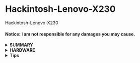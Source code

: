 # Hackintosh-Lenovo-X230
Hackintosh-Lenovo-X230

#### Notice: I am not responsible for any damages you may cause.

<details>
<summary><strong> SUMMARY </strong></summary>
<br>

| MacOS          | OpenCore | Repo                                                                                     |
| ---------------| -------- | ---------------------------------------------------------------------------------------- |
| Monterey 12.7  | 0.9.5    | <a href="https://github.com/poville/Hackintosh-Lenovo-X230/tree/OC095Mac12.7">Here       |
| Sonoma 14.0    | 0.9.5    | <a href="https://github.com/poville/Hackintosh-Lenovo-X230/tree/OC095Mac14.0">Here       |
| Sonoma 14.4    | 0.9.9    | <a href="https://github.com/poville/Hackintosh-Lenovo-X230/tree/OC099Mac14.4">Here       |
| Sequoia 15.0.1 | 1.0.2    | <a href="https://github.com/poville/Hackintosh-Lenovo-X230/tree/OC102Mac15.0.1">Here     |

</details>


<details>
<summary><strong> HARDWARE </strong></summary>
<br>

| Category  | THINKPAD X230            |
| --------- | ------------------------ |
| Board     | Lenovo 2306CTO           |
| CPU       | Intel Core i5-3210M      |
| SSD       | Toshiba TR 200(400GB)    |
| Graphics  | Intel GMA HD 4000        |
| Display   | LEN40E2(12.5'1366x768)   |
| Network   | Intel 82579LM            |
| WiFi      | Intel Wireless-N 2200    |
| BlueTooth | Broadcom 20702a1         |
| Audio     | Realtek ALC269           |


- Refer to [X230-Platform_Specifications](https://psref.lenovo.com/syspool/Sys/PDF/withdrawnbook/ThinkPad_X230.pdf) for possible stock ThinkPad X230 configurations.

</details>

<details>
<summary><strong> Tips </strong></summary>

1. How to decide audio layout-id  
    - In AppleALC.kext\Contents\ , we will find a file named 'Info.plist'
    - In 'Info.plist', find key word 'ALC269','Thinkpad' and 'X230', we will find some descriptions like this:
        ```
                <dict>
                    <key>AFGLowPowerState</key>
                    <data>
                    AwAAAA==
                    </data>
                    <key>Codec</key>
                    <string>Hypereitan - ALC269VC for Thinkpad X230 i7</string>
                    <key>CodecID</key>
                    <integer>283902569</integer>
                    <key>ConfigData</key>
                    <data>
                    ASccEAEnHQEBJx6gAScfkAFHHEABRx0BAUce
                    EAFHH5ABVxxQAVcdEAFXHiEBVx8BAYcccAGH
                    HRABhx6hAYcfAQFHDAI=
                    </data>
                    <key>FuncGroup</key>
                    <integer>1</integer>
                    <key>LayoutID</key>
                    <integer>18</integer>
                    <key>WakeConfigData</key>
                    <data>
                    AUcMAg==
                    </data>
                    <key>WakeVerbReinit</key>
                    <true/>
                </dict>
        ```
    - Focus on the keyword 'LayoutID', the value is '18', this is the audio layout-id.
2. How to patch HD4000

    2-ways:
    - <a href="https://github.com/dortania/OpenCore-Legacy-Patcher">OpenCore-Legacy-Patcher
    - <a href="https://github.com/chris1111/Patch-HD4000-Monterey/">Patch-HD4000-Monterey

<br>